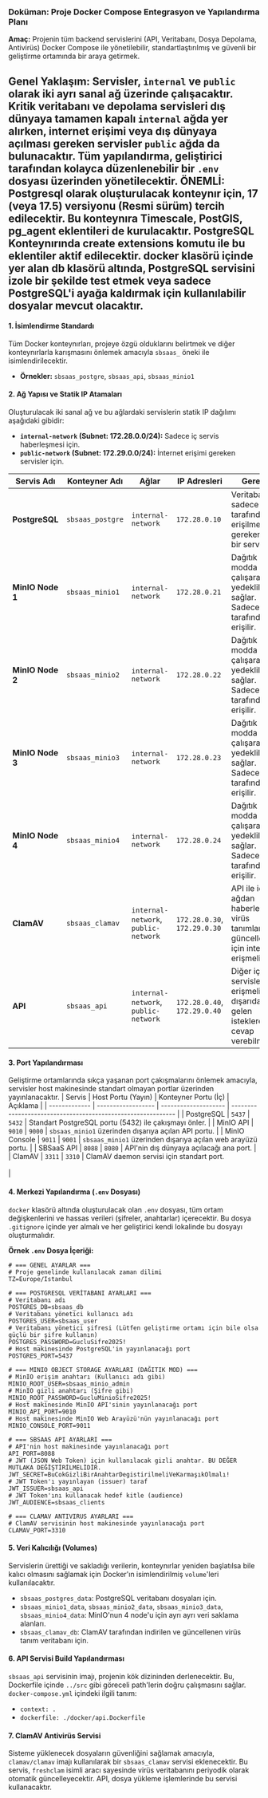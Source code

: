 ### **Doküman: Proje Docker Compose Entegrasyon ve Yapılandırma Planı**

**Amaç:**  Projenin tüm backend servislerini (API, Veritabanı, Dosya Depolama, Antivirüs) Docker Compose ile yönetilebilir, standartlaştırılmış ve güvenli bir geliştirme ortamında bir araya getirmek.

**Genel Yaklaşım:**  Servisler,  `internal`  ve  `public`  olarak iki ayrı sanal ağ üzerinde çalışacaktır. Kritik veritabanı ve depolama servisleri dış dünyaya tamamen kapalı  `internal`  ağda yer alırken, internet erişimi veya dış dünyaya açılması gereken servisler  `public`  ağda da bulunacaktır. Tüm yapılandırma, geliştirici tarafından kolayca düzenlenebilir bir  `.env`  dosyası üzerinden yönetilecektir.
**ÖNEMLİ:** 
Postgresql olarak oluşturulacak konteynır için, 17 (veya 17.5) versiyonu (Resmi sürüm) tercih edilecektir. Bu konteynıra Timescale, PostGIS, pg_agent eklentileri de kurulacaktır. PostgreSQL Konteynırında create extensions komutu ile bu eklentiler aktif edilecektir. 
docker klasörü içinde yer alan db klasörü altında, PostgreSQL servisini izole bir şekilde test etmek veya sadece PostgreSQL'i ayağa kaldırmak için kullanılabilir dosyalar mevcut olacaktır. 
----------

#### **1. İsimlendirme Standardı**

Tüm Docker konteynırları, projeye özgü olduklarını belirtmek ve diğer konteynırlarla karışmasını önlemek amacıyla  `sbsaas_`  öneki ile isimlendirilecektir.

-   **Örnekler:**  `sbsaas_postgre`,  `sbsaas_api`,  `sbsaas_minio1`

#### **2. Ağ Yapısı ve Statik IP Atamaları**

Oluşturulacak iki sanal ağ ve bu ağlardaki servislerin statik IP dağılımı aşağıdaki gibidir:

-   **`internal-network`  (Subnet: 172.28.0.0/24):**  Sadece iç servis haberleşmesi için.
-   **`public-network`  (Subnet: 172.29.0.0/24):**  İnternet erişimi gereken servisler için.


| Servis Adı       | Konteyner Adı    | Ağlar                                | IP Adresleri                 | Gerekçe                                                                                   |
| ---------------- | ---------------- | ------------------------------------ | ---------------------------- | ----------------------------------------------------------------------------------------- |
| **PostgreSQL**   | `sbsaas_postgre` | `internal-network`                   | `172.28.0.10`                | Veritabanı, sadece API tarafından erişilmesi gereken kritik bir servistir.                |
| **MinIO Node 1** | `sbsaas_minio1`  | `internal-network`                   | `172.28.0.21`                | Dağıtık modda çalışarak veri yedekliliği sağlar. Sadece API tarafından erişilir.          |
| **MinIO Node 2** | `sbsaas_minio2`  | `internal-network`                   | `172.28.0.22`                | Dağıtık modda çalışarak veri yedekliliği sağlar. Sadece API tarafından erişilir.          |
| **MinIO Node 3** | `sbsaas_minio3`  | `internal-network`                   | `172.28.0.23`                | Dağıtık modda çalışarak veri yedekliliği sağlar. Sadece API tarafından erişilir.          |
| **MinIO Node 4** | `sbsaas_minio4`  | `internal-network`                   | `172.28.0.24`                | Dağıtık modda çalışarak veri yedekliliği sağlar. Sadece API tarafından erişilir.          |
| **ClamAV**       | `sbsaas_clamav`  | `internal-network`, `public-network` | `172.28.0.30`, `172.29.0.30` | API ile iç ağdan haberleşirken, virüs tanımlarını güncellemek için internete erişmelidir. |
| **API**          | `sbsaas_api`     | `internal-network`, `public-network` | `172.28.0.40`, `172.29.0.40` | Diğer iç servislere erişmeli ve dışarıdan gelen isteklere cevap verebilmelidir.           |

#### **3. Port Yapılandırması**

Geliştirme ortamlarında sıkça yaşanan port çakışmalarını önlemek amacıyla, servisler host makinesinde standart olmayan portlar üzerinden yayınlanacaktır.
| Servis        | Host Portu (Yayın) | Konteyner Portu (İç) | Açıklama                                                     |
| ------------- | ------------------ | -------------------- | ------------------------------------------------------------ |
| PostgreSQL    | `5437`             | `5432`               | Standart PostgreSQL portu (5432) ile çakışmayı önler.        |
| MinIO API     | `9010`             | `9000`               | `sbsaas_minio1` üzerinden dışarıya açılan API portu.         |
| MinIO Console | `9011`             | `9001`               | `sbsaas_minio1` üzerinden dışarıya açılan web arayüzü portu. |
| SBSaaS API    | `8088`             | `8080`               | API'nin dış dünyaya açılacağı ana port.                      |
| ClamAV        | `3311`             | `3310`               | ClamAV daemon servisi için standart port.<br><br>            |

#### **4. Merkezi Yapılandırma (`.env`  Dosyası)**

`docker`  klasörü altında oluşturulacak olan  `.env`  dosyası, tüm ortam değişkenlerini ve hassas verileri (şifreler, anahtarlar) içerecektir. Bu dosya  `.gitignore`  içinde yer almalı ve her geliştirici kendi lokalinde bu dosyayı oluşturmalıdır.

**Örnek  `.env`  Dosya İçeriği:**

```env
# === GENEL AYARLAR ===
# Proje genelinde kullanılacak zaman dilimi
TZ=Europe/Istanbul

# === POSTGRESQL VERİTABANI AYARLARI ===
# Veritabanı adı
POSTGRES_DB=sbsaas_db
# Veritabanı yönetici kullanıcı adı
POSTGRES_USER=sbsaas_user
# Veritabanı yönetici şifresi (Lütfen geliştirme ortamı için bile olsa güçlü bir şifre kullanın)
POSTGRES_PASSWORD=GucluSifre2025!
# Host makinesinde PostgreSQL'in yayınlanacağı port
POSTGRES_PORT=5437

# === MINIO OBJECT STORAGE AYARLARI (DAĞITIK MOD) ===
# MinIO erişim anahtarı (Kullanıcı adı gibi)
MINIO_ROOT_USER=sbsaas_minio_admin
# MinIO gizli anahtarı (Şifre gibi)
MINIO_ROOT_PASSWORD=GucluMinioSifre2025!
# Host makinesinde MinIO API'sinin yayınlanacağı port
MINIO_API_PORT=9010
# Host makinesinde MinIO Web Arayüzü'nün yayınlanacağı port
MINIO_CONSOLE_PORT=9011

# === SBSAAS API AYARLARI ===
# API'nin host makinesinde yayınlanacağı port
API_PORT=8088
# JWT (JSON Web Token) için kullanılacak gizli anahtar. BU DEĞER MUTLAKA DEĞİŞTİRİLMELİDİR.
JWT_SECRET=BuCokGizliBirAnahtarDegistirilmeliVeKarmaşıkOlmalı!
# JWT Token'ı yayınlayan (issuer) taraf
JWT_ISSUER=sbsaas_api
# JWT Token'ını kullanacak hedef kitle (audience)
JWT_AUDIENCE=sbsaas_clients

# === CLAMAV ANTIVIRUS AYARLARI ===
# ClamAV servisinin host makinesinde yayınlanacağı port
CLAMAV_PORT=3310

```

#### **5. Veri Kalıcılığı (Volumes)**

Servislerin ürettiği ve sakladığı verilerin, konteynırlar yeniden başlatılsa bile kalıcı olmasını sağlamak için Docker'ın isimlendirilmiş  `volume`'leri kullanılacaktır.

-   `sbsaas_postgres_data`: PostgreSQL veritabanı dosyaları için.
-   `sbsaas_minio1_data`,  `sbsaas_minio2_data`,  `sbsaas_minio3_data`,  `sbsaas_minio4_data`: MinIO'nun 4 node'u için ayrı ayrı veri saklama alanları.
-   `sbsaas_clamav_db`: ClamAV tarafından indirilen ve güncellenen virüs tanım veritabanı için.

#### **6. API Servisi Build Yapılandırması**

`sbsaas_api`  servisinin imajı, projenin kök dizininden derlenecektir. Bu, Dockerfile içinde  `../src`  gibi göreceli path'lerin doğru çalışmasını sağlar.  `docker-compose.yml`  içindeki ilgili tanım:

-   `context: .`
-   `dockerfile: ./docker/api.Dockerfile`

#### **7. ClamAV Antivirüs Servisi**

Sisteme yüklenecek dosyaların güvenliğini sağlamak amacıyla,  `clamav/clamav`  imajı kullanılarak bir  `sbsaas_clamav`  servisi eklenecektir. Bu servis,  `freshclam`  isimli aracı sayesinde virüs veritabanını periyodik olarak otomatik güncelleyecektir. API, dosya yükleme işlemlerinde bu servisi kullanacaktır.